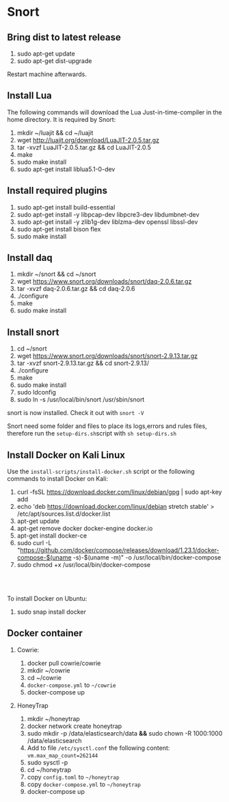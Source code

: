 # Snort

## Bring dist to latest release

1. sudo apt-get update
2. sudo apt-get dist-upgrade

Restart machine afterwards.

## Install Lua

The following commands will download the Lua Just-in-time-compiler in the home directory. It is required by Snort:

1. mkdir ~/luajit && cd  ~/luajit
2. wget http://luajit.org/download/LuaJIT-2.0.5.tar.gz
3. tar -xvzf LuaJIT-2.0.5.tar.gz && cd LuaJIT-2.0.5
4. make
5. sudo make install
6. sudo apt-get install liblua5.1-0-dev

## Install required plugins

1. sudo apt-get install build-essential
2. sudo apt-get install -y libpcap-dev libpcre3-dev libdumbnet-dev
3. sudo apt-get install -y zlib1g-dev liblzma-dev openssl libssl-dev
4. sudo apt-get install bison flex
5. sudo make install

## Install daq

1. mkdir ~/snort && cd ~/snort
2. wget https://www.snort.org/downloads/snort/daq-2.0.6.tar.gz
3. tar -xvzf daq-2.0.6.tar.gz && cd daq-2.0.6
4. ./configure
5. make
6. sudo make install

## Install snort

1. cd ~/snort
2. wget https://www.snort.org/downloads/snort/snort-2.9.13.tar.gz
3. tar -xvzf snort-2.9.13.tar.gz && cd snort-2.9.13/
4. ./configure
5. make
6. sudo make install
7. sudo ldconfig
8. sudo ln -s /usr/local/bin/snort /usr/sbin/snort

snort is now installed. Check it out with `snort -V`

Snort need some folder and files to place its logs,errors and rules files, therefore run the `setup-dirs.sh`script with `sh setup-dirs.sh`

## Install Docker on Kali Linux

Use the `install-scripts/install-docker.sh` script or the following commands to install Docker on Kali:

1. curl -fsSL https://download.docker.com/linux/debian/gpg | sudo apt-key add
2. echo 'deb https://download.docker.com/linux/debian stretch stable' > /etc/apt/sources.list.d/docker.list
3. apt-get update
4. apt-get remove docker docker-engine docker.io
5. apt-get install docker-ce
6. sudo curl -L "https://github.com/docker/compose/releases/download/1.23.1/docker-compose-$(uname -s)-$(uname -m)" -o /usr/local/bin/docker-compose
7. sudo chmod +x /usr/local/bin/docker-compose

<br><br>

To install Docker on Ubuntu:
1. sudo snap install docker



## Docker container

1. Cowrie:
   1. docker pull cowrie/cowrie
   2. mkdir ~/cowrie
   3. cd ~/cowrie
   4. `docker-compose.yml` to `~/cowrie`
   5. docker-compose up 
   
2. HoneyTrap
   1. mkdir ~/honeytrap
   2. docker network create honeytrap
   3. sudo mkdir -p /data/elasticsearch/data **&&** sudo chown -R 1000:1000 /data/elasticsearch
   4. Add to file `/etc/sysctl.conf` the following content: `vm.max_map_count=262144` 
   5. sudo sysctl -p
   6. cd ~/honeytrap
   7. copy `config.toml` to `~/honeytrap`
   8. copy `docker-compose.yml` to `~/honeytrap`
   9. docker-compose up